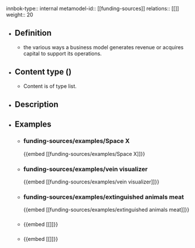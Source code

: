 innbok-type:: internal
metamodel-id:: [[funding-sources]]
relations:: [[]]
weight:: 20

- ## Definition
  - the various ways a business model generates revenue or acquires capital to support its operations.
- ## Content type ()
  - Content is of type list.
  
- ## Description
- ## Examples
  - ### funding-sources/examples/Space X
    {{embed [[funding-sources/examples/Space X]]}}
  - ### funding-sources/examples/vein visualizer
    {{embed [[funding-sources/examples/vein visualizer]]}}
  - ### funding-sources/examples/extinguished animals meat
    {{embed [[funding-sources/examples/extinguished animals meat]]}}
  - ### 
    {{embed [[]]}}
  - ### 
    {{embed [[]]}}
  

